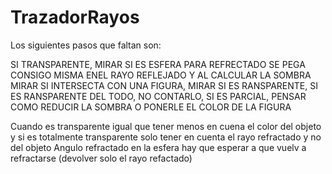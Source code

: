 # TrazadorRayos

Los siguientes pasos que faltan son:

SI TRANSPARENTE, MIRAR SI ES ESFERA PARA REFRECTADO SE PEGA CONSIGO MISMA ENEL RAYO REFLEJADO
Y AL CALCULAR LA SOMBRA MIRAR SI INTERSECTA CON UNA FIGURA, MIRAR SI ES RANSPARENTE, SI ES RANSPARENTE DEL TODO, NO CONTARLO, SI ES PARCIAL, PENSAR COMO REDUCIR LA SOMBRA O PONERLE EL COLOR DE LA FIGURA

Cuando es transparente igual que tener menos en cuena el color del objeto y si es totalmente transparente solo tener en cuenta el rayo refractado y no del objeto
Angulo refractado en la esfera hay que esperar a que vuelv a refractarse (devolver solo el rayo refactado)


